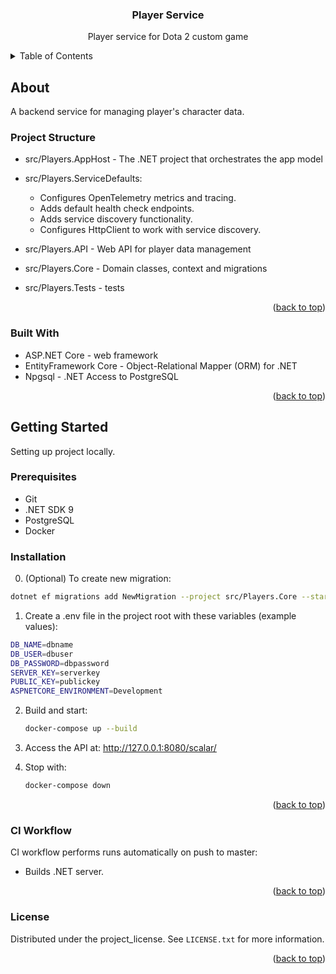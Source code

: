 <a id="readme-top"></a>

<h3 align="center">Player Service</h3>

<p align="center">
  Player service for Dota 2 custom game
</p>

<details>
  <summary>Table of Contents</summary>
  <ol>
    <li>
      <a href="#about">About The Project</a>
      <ul>
        <li><a href="#built-with">Built With</a></li>
      </ul>
    </li>
    <li>
      <a href="#getting-started">Getting Started</a>
      <ul>
        <li><a href="#prerequisites">Prerequisites</a></li>
        <li><a href="#installation">Installation</a></li>
      </ul>
    </li>
    <li><a href="#ci-workflow">CI Workflow</a></li>
    <li><a href="#license">License</a></li>
  </ol>
</details>

## About

A backend service for managing player's character data.

### Project Structure

- src/Players.AppHost - The .NET project that orchestrates the app model
- src/Players.ServiceDefaults:
  - Configures OpenTelemetry metrics and tracing.
  - Adds default health check endpoints.
  - Adds service discovery functionality.
  - Configures HttpClient to work with service discovery.

- src/Players.API - Web API for player data management
- src/Players.Core - Domain classes, context and migrations
- src/Players.Tests - tests


<p align="right">(<a href="#readme-top">back to top</a>)</p>

### Built With
* ASP.NET Core - web framework
* EntityFramework Core - Object-Relational Mapper (ORM) for .NET
* Npgsql - .NET Access to PostgreSQL

<p align="right">(<a href="#readme-top">back to top</a>)</p>

## Getting Started

Setting up project locally.

### Prerequisites

* Git
* .NET SDK 9
* PostgreSQL
* Docker

### Installation

0. (Optional) To create new migration:
  ```sh
  dotnet ef migrations add NewMigration --project src/Players.Core --startup-project src/Players.API
  ```

1. Create a .env file in the project root with these variables (example values):
  ```sh
  DB_NAME=dbname
  DB_USER=dbuser
  DB_PASSWORD=dbpassword
  SERVER_KEY=serverkey
  PUBLIC_KEY=publickey
  ASPNETCORE_ENVIRONMENT=Development
  ```

2. Build and start:
   ```sh
   docker-compose up --build
   ```

3. Access the API at: http://127.0.0.1:8080/scalar/

4. Stop with:
   ```sh
   docker-compose down
   ```

<p align="right">(<a href="#readme-top">back to top</a>)</p>

### CI Workflow

CI workflow performs runs automatically on push to master:

- Builds .NET server.

<p align="right">(<a href="#readme-top">back to top</a>)</p>

### License

Distributed under the project_license. See `LICENSE.txt` for more information.

<p align="right">(<a href="#readme-top">back to top</a>)</p>
